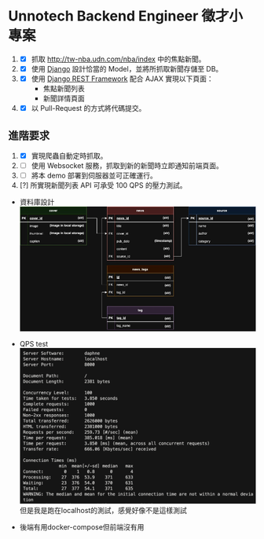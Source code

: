 # Unnotech Backend Engineer 徵才小專案

1. - [X] 抓取 http://tw-nba.udn.com/nba/index 中的焦點新聞。
2. - [X] 使用 [Django](https://www.djangoproject.com/) 設計恰當的 Model，並將所抓取新聞存儲至 DB。
3. - [X] 使用 [Django REST Framework](http://www.django-rest-framework.org/) 配合 AJAX 實現以下頁面：
	 * 焦點新聞列表
	 * 新聞詳情頁面
4. - [X] 以 Pull-Request 的方式將代碼提交。
	
## 進階要求
1. - [X] 實現爬蟲自動定時抓取。
2. - [ ] 使用 Websocket 服務，抓取到新的新聞時立即通知前端頁面。
3. - [ ] 將本 demo 部署到伺服器並可正確運行。
4. [?] 所實現新聞列表 API 可承受 100 QPS 的壓力測試。

* 資料庫設計
	![](unno_assignment.jpg)
* QPS test
	![alt text](qps_test.png)
	但是我是跑在localhost的測試，感覺好像不是這樣測試

* 後端有用docker-compose但前端沒有用